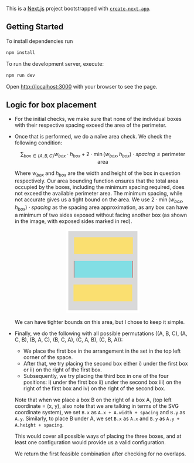This is a [Next.js](https://nextjs.org) project bootstrapped with [`create-next-app`](https://github.com/vercel/next.js/tree/canary/packages/create-next-app).

## Getting Started

To install dependencies run

```bash
npm install
```

To run the development server, execute:

```bash
npm run dev
```

Open [http://localhost:3000](http://localhost:3000) with your browser to see the page.

## Logic for box placement

* For the initial checks, we make sure that none of the individual boxes with their respective spacing exceed the area of the perimeter.
* Once that is performed, we do a naïve area check. We check the following condition:

	```math
	\sum_{box \in\{A, B, C\}} w_{box}\cdot h_{box} + 2\cdot \min(w_{box}, h_{box})\cdot spacing \leq  \text{perimeter area}
	```
	Where $w_{box}$ and $h_{box}$ are the width and height of the box in question respectively. Our area bounding function ensures that the total area occupied by the boxes, including the minimum spacing required, does not exceed the available perimeter area. The minimum spacing, while not accurate gives us a tight bound on the area. We use $2\cdot \min(w_{box}, h_{box})\cdot spacing$ as the spacing area approximation, as any box can have a minimum of two sides exposed without facing another box (as shown in the image, with exposed sides marked in red).
	
	<p align="center">
		<img src="image/README/1752723250108.png" alt="Box Placement Diagram" width="200"/>
	</p>

	We can have tighter bounds on this area, but I chose to keep it simple.
* Finally, we do the following with all possible permutations ((A, B, C), (A, C, B), (B, A, C), (B, C, A), (C, A, B), (C, B, A)):

	* We place the first box in the arrangement in the set in the top left corner of the space.
	* After that, we try placing the second box either i) under the first box or ii) on the right of the first box. 
	* Subsequently, we try placing the third box in one of the four positions: i) under the first box ii) under the second box iii) on the right of the first box and iv) on the right of the second box.

	Note that when we place a box B on the right of a box A, (top left coordinate = (x, y), also note that we are talking in terms of the SVG coordinate system), we set `B.x` as `A.x + A.width + spacing` and `B.y` as `A.y`. Similarly, to place B under A, we set `B.x` as `A.x` and `B.y` as `A.y + A.height + spacing`.

	This would cover all possible ways of placing the three boxes, and at least one configuration would provide us a valid configuration.

	We return the first feasible combination after checking for no overlaps.